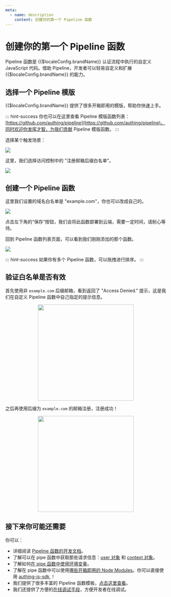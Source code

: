 ```yaml
---
meta:
  - name: description
    content: 创建你的第一个 Pipeline 函数
---
```


# 创建你的第一个 Pipeline 函数

<LastUpdated/>

Pipeline 函数是 {{$localeConfig.brandName}} 认证流程中执行的自定义 JavaScript 代码。借助 Pipeline，开发者可以轻易自定义和扩展
{{$localeConfig.brandName}} 的能力。

## 选择一个 Pipeline 模版

{{$localeConfig.brandName}} 提供了很多开箱即用的模版，帮助你快速上手。

::: hint-success
你也可以在这里查看 Pipeline 模版函数列表：[https://github.com/authing/pipeline](https://github.com/authing/pipeline)。同时欢迎你发挥才智，为我们贡献 Pipeline 模版函数。
:::

选择某个触发场景：

![](~@imagesZhCn/pipeline/pipeline-zh-01.png)

这里，我们选择访问控制中的 "注册邮箱后缀白名单"。

![](~@imagesZhCn/pipeline/pipeline-zh-01.png)

## 创建一个 Pipeline 函数

这里我们设置的域名白名单是 "example.com"，你也可以改成自己的。

![](~@imagesZhCn/pipeline/pipeline-zh-03.png)

点击左下角的“保存“按钮，我们会将此函数部署到云端，需要一定时间，请耐心等待。

回到 Pipeline 函数列表页面，可以看到我们刚刚添加的那个函数。

![](~@imagesZhCn/pipeline/pipeline-zh-04.png)

::: hint-success
如果你有多个 Pipeline 函数，可以拖拽进行排序。
:::

## 验证白名单是否有效

首先使用非 `example.com` 后缀邮箱，看到返回了 "Access Denied." 提示，这是我们在自定义 Pipeline 函数中自己指定的提示信息。

<img src="https://cdn.authing.cn/blog/20200927195409.png" height=300 style="display:block;margin: 0 auto;">

之后再使用后缀为 `example.com` 的邮箱注册，注册成功！

<img src="https://cdn.authing.cn/blog/20200927195137.png" height=300 style="display:block;margin: 0 auto;">

## 接下来你可能还需要

你可以：

- 详细阅读 [Pipeline 函数的开发文档](pipeline-function-api-doc.md)。
- 了解可以在 pipe 函数中获取那些请求信息：[user 对象](user-object.md) 和 [context 对象](context-object.md)。
- 了解如何[在 pipe 函数中使用环境变量](env.md)。
- 了解在 pipe 函数中可以使用[哪些开箱即用的 Node Modules](available-node-modules.md)。你可以直接使用 [authing-js-sdk ](/reference-new/Standard-web-application/sdk-for-node/)！
- 我们提供了很多丰富的 Pipeline 函数模板，[点击这里查看](https://github.com/authing/pipeline)。
- 我们还提供了方便的[在线调试手段](./how-to-debug.md)，方便开发者在线调试。
